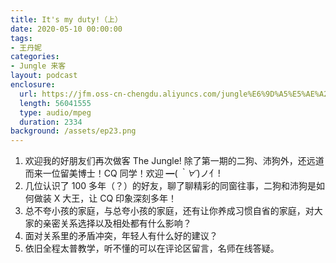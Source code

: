 ```yaml
---
title: It's my duty!（上）
date: 2020-05-10 00:00:00
tags:
- 王丹妮
categories:
- Jungle 来客
layout: podcast
enclosure:
  url: https://jfm.oss-cn-chengdu.aliyuncs.com/jungle%E6%9D%A5%E5%AE%A2%E7%AC%AC%E4%BA%8C%E6%9C%9F%20%E4%B8%8A%202.1.mp3
  length: 56041555
  type: audio/mpeg
  duration: 2334
background: /assets/ep23.png
---
```


1. 欢迎我的好朋友们再次做客 The Jungle! 除了第一期的二狗、沛狗外，还远道而来一位留美博士！CQ 同学！欢迎 ━(*｀∀´*)ノ亻!
2. 几位认识了 100 多年（？）的好友，聊了聊精彩的同窗往事，二狗和沛狗是如何做装 X 大王，让 CQ 印象深刻多年！
3. 总不夸小孩的家庭，与总夸小孩的家庭，还有让你养成习惯自省的家庭，对大家的亲密关系选择以及相处都有什么影响？
4. 面对关系里的矛盾冲突，年轻人有什么好的建议？
5. 依旧全程太普教学，听不懂的可以在评论区留言，名师在线答疑。
